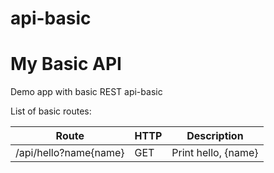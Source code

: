 # api-basic

My Basic API
============

Demo app with basic REST api-basic

List of basic routes:

|Route                |HTTP|Description        |
|---------------------|----|-------------------|
|/api/hello?name{name}|GET |Print hello, {name}|

